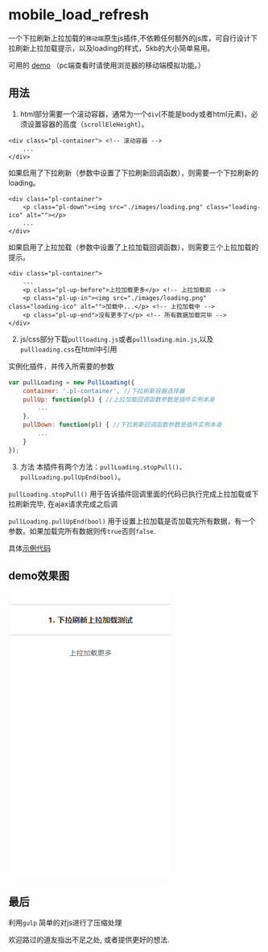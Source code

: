 # mobile_load_refresh
一个下拉刷新上拉加载的`移动端`原生js插件,不依赖任何额外的js库，可自行设计下拉刷新上拉加载提示，以及loading的样式，5kb的大小简单易用。

可用的 [demo](https://yl1033669613.github.io/mobile_load_refresh/dist/index.html) （pc端查看时请使用浏览器的移动端模拟功能。）

## 用法
1. html部分需要一个滚动容器，通常为一个`div`(不能是body或者html元素)，必须设置容器的高度（`scrollEleHeight`）。

```
<div class="pl-container"> <!-- 滚动容器 -->
	...
</div>
```
如果启用了下拉刷新（参数中设置了下拉刷新回调函数），则需要一个下拉刷新的loading。

```
<div class="pl-container">
	<p class="pl-down"><img src="./images/loading.png" class="loading-ico" alt=""></p>
	...
</div>
```
如果启用了上拉加载（参数中设置了上拉加载回调函数），则需要三个上拉加载的提示。

```
<div class="pl-container">
	...
	<p class="pl-up-before">上拉加载更多</p> <!-- 上拉加载前 -->
	<p class="pl-up-in"><img src="./images/loading.png" class="loading-ico" alt="">加载中...</p> <!-- 上拉加载中 -->
	<p class="pl-up-end">没有更多了</p> <!-- 所有数据加载完毕 -->
</div>
```

2. js/css部分下载`pullloading.js`或者`pullloading.min.js`,以及`pullloading.css`在html中引用

> <link rel="stylesheet" href="your path/pullloading.css">
> <script src="your path/pullloading.min.js"></script>

实例化插件，并传入所需要的参数

```javascript
var pullLoading = new PullLoading({
	container: '.pl-container', //下拉刷新容器选择器
    pullUp: function(pl) { //上拉加载回调函数参数是插件实例本身
    	...
    },
    pullDown: function(pl) { //下拉刷新回调函数参数是插件实例本身
        ...
    }
});

```
3. 方法
本插件有两个方法：`pullLoading.stopPull()`、 `pullLoading.pullUpEnd(bool)`。

`pullLoading.stopPull()` 用于告诉插件回调里面的代码已执行完成上拉加载或下拉刷新完毕, 在ajax请求完成之后调

`pullLoading.pullUpEnd(bool)` 用于设置上拉加载是否加载完所有数据，有一个参数。如果加载完所有数据则传`true`否则`false`. 

具体[示例代码](https://github.com/yl1033669613/mobile_load_refresh/blob/master/dist/index.html)

## demo效果图
![图片名称](https://github.com/yl1033669613/mobile_load_refresh/blob/master/demoGif.gif)

## 最后
利用`gulp` 简单的对js进行了压缩处理

欢迎路过的道友指出不足之处, 或者提供更好的想法.
